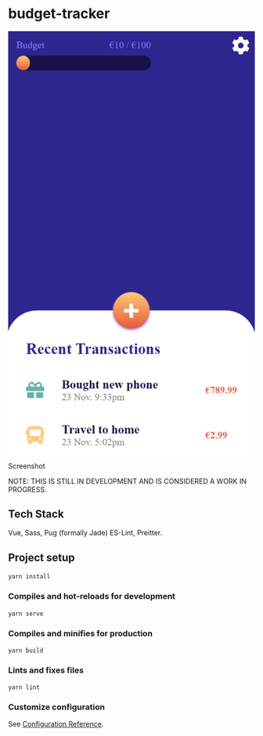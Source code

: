 # budget-tracker

![Screenshot](screenshot.png)
Screenshot

NOTE: THIS IS STILL IN DEVELOPMENT AND IS CONSIDERED A WORK IN PROGRESS.

## Tech Stack

Vue,
Sass,
Pug (formally Jade)
ES-Lint,
Preitter.

## Project setup

```
yarn install
```

### Compiles and hot-reloads for development

```
yarn serve
```

### Compiles and minifies for production

```
yarn build
```

### Lints and fixes files

```
yarn lint
```

### Customize configuration

See [Configuration Reference](https://cli.vuejs.org/config/).
